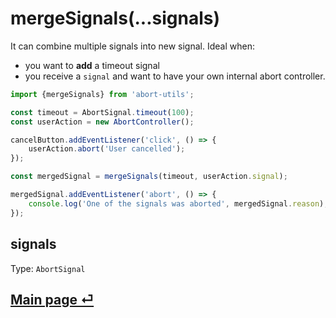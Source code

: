 # mergeSignals(...signals)

It can combine multiple signals into new signal. Ideal when:

- you want to **add** a timeout signal
- you receive a `signal` and want to have your own internal abort controller.

```ts
import {mergeSignals} from 'abort-utils';

const timeout = AbortSignal.timeout(100);
const userAction = new AbortController();

cancelButton.addEventListener('click', () => {
	userAction.abort('User cancelled');
});

const mergedSignal = mergeSignals(timeout, userAction.signal);

mergedSignal.addEventListener('abort', () => {
	console.log('One of the signals was aborted', mergedSignal.reason);
});
```

## signals

Type: `AbortSignal`

## [Main page ⏎](../readme.md)
